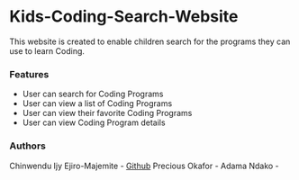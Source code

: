# Kids-Coding-Search-Website
This website is created to enable children search for the programs they can use to learn Coding.

### Features
* User can search for Coding Programs
* User can view a list of Coding Programs
* User can view their favorite Coding Programs
* User can view Coding Program details

### Authors
Chinwendu Ijy Ejiro-Majemite - [Github](https://github.com/ChinweIjy1)
Precious Okafor -
Adama Ndako -
